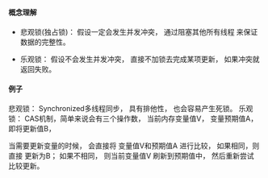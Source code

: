 ### 

#### 概念理解
+ 悲观锁(独占锁)：
假设一定会发生并发冲突，
通过阻塞其他所有线程
来保证数据的完整性。

+ 乐观锁：
假设不会发生并发冲突，
直接不加锁去完成某项更新，
如果冲突就返回失败。

#### 例子
悲观锁：
Synchronized多线程同步，
具有排他性，
也会容易产生死锁。
乐观锁：
CAS机制，简单来说会有三个操作数，
当前内存变量值V，
变量预期值A，
即将更新值B，

当需要更新变量的时候，
会直接将
变量值V和预期值A
进行比较，
如果相同，则直接
更新为B；
如果不相同，
则当前变量值V
刷新到预期值中，
然后重新尝试
比较更新。


